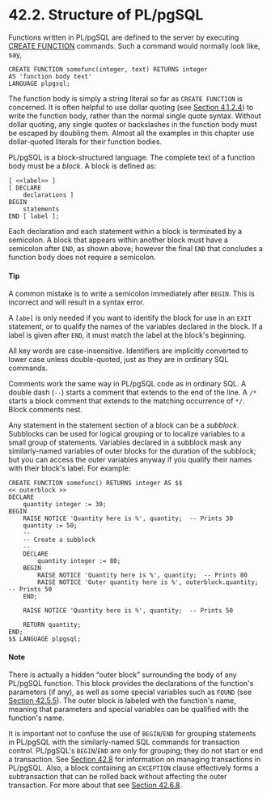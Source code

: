 # 42.2. Structure of PL/pgSQL

Functions written in PL/pgSQL are defined to the server by executing [CREATE FUNCTION](https://www.postgresql.org/docs/13/sql-createfunction.html) commands. Such a command would normally look like, say,

```text
CREATE FUNCTION somefunc(integer, text) RETURNS integer
AS 'function body text'
LANGUAGE plpgsql;
```

The function body is simply a string literal so far as `CREATE FUNCTION` is concerned. It is often helpful to use dollar quoting \(see [Section 4.1.2.4](https://www.postgresql.org/docs/13/sql-syntax-lexical.html#SQL-SYNTAX-DOLLAR-QUOTING)\) to write the function body, rather than the normal single quote syntax. Without dollar quoting, any single quotes or backslashes in the function body must be escaped by doubling them. Almost all the examples in this chapter use dollar-quoted literals for their function bodies.

PL/pgSQL is a block-structured language. The complete text of a function body must be a _block_. A block is defined as:

```text
[ <<label>> ]
[ DECLARE
    declarations ]
BEGIN
    statements
END [ label ];
```

Each declaration and each statement within a block is terminated by a semicolon. A block that appears within another block must have a semicolon after `END`, as shown above; however the final `END` that concludes a function body does not require a semicolon.

#### Tip

A common mistake is to write a semicolon immediately after `BEGIN`. This is incorrect and will result in a syntax error.

A _`label`_ is only needed if you want to identify the block for use in an `EXIT` statement, or to qualify the names of the variables declared in the block. If a label is given after `END`, it must match the label at the block's beginning.

All key words are case-insensitive. Identifiers are implicitly converted to lower case unless double-quoted, just as they are in ordinary SQL commands.

Comments work the same way in PL/pgSQL code as in ordinary SQL. A double dash \(`--`\) starts a comment that extends to the end of the line. A `/*` starts a block comment that extends to the matching occurrence of `*/`. Block comments nest.

Any statement in the statement section of a block can be a _subblock_. Subblocks can be used for logical grouping or to localize variables to a small group of statements. Variables declared in a subblock mask any similarly-named variables of outer blocks for the duration of the subblock; but you can access the outer variables anyway if you qualify their names with their block's label. For example:

```text
CREATE FUNCTION somefunc() RETURNS integer AS $$
<< outerblock >>
DECLARE
    quantity integer := 30;
BEGIN
    RAISE NOTICE 'Quantity here is %', quantity;  -- Prints 30
    quantity := 50;
    --
    -- Create a subblock
    --
    DECLARE
        quantity integer := 80;
    BEGIN
        RAISE NOTICE 'Quantity here is %', quantity;  -- Prints 80
        RAISE NOTICE 'Outer quantity here is %', outerblock.quantity;  -- Prints 50
    END;

    RAISE NOTICE 'Quantity here is %', quantity;  -- Prints 50

    RETURN quantity;
END;
$$ LANGUAGE plpgsql;
```

#### Note

There is actually a hidden “outer block” surrounding the body of any PL/pgSQL function. This block provides the declarations of the function's parameters \(if any\), as well as some special variables such as `FOUND` \(see [Section 42.5.5](https://www.postgresql.org/docs/13/plpgsql-statements.html#PLPGSQL-STATEMENTS-DIAGNOSTICS)\). The outer block is labeled with the function's name, meaning that parameters and special variables can be qualified with the function's name.

It is important not to confuse the use of `BEGIN`/`END` for grouping statements in PL/pgSQL with the similarly-named SQL commands for transaction control. PL/pgSQL's `BEGIN`/`END` are only for grouping; they do not start or end a transaction. See [Section 42.8](https://www.postgresql.org/docs/13/plpgsql-transactions.html) for information on managing transactions in PL/pgSQL. Also, a block containing an `EXCEPTION` clause effectively forms a subtransaction that can be rolled back without affecting the outer transaction. For more about that see [Section 42.6.8](https://www.postgresql.org/docs/13/plpgsql-control-structures.html#PLPGSQL-ERROR-TRAPPING).  


